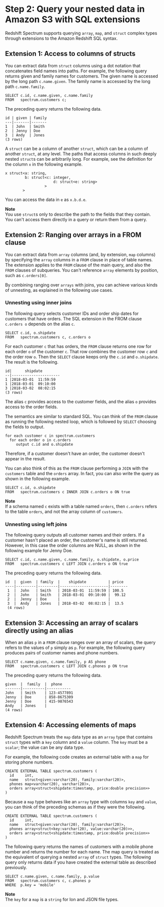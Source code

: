 # Step 2: Query your nested data in Amazon S3 with SQL extensions<a name="tutorial-query-nested-data-sqlextensions"></a>

Redshift Spectrum supports querying `array`, `map`, and `struct` complex types through extensions to the Amazon Redshift SQL syntax\. 

## Extension 1: Access to columns of structs<a name="nested-data-sqlextension1"></a>

You can extract data from `struct` columns using a dot notation that concatenates field names into paths\. For example, the following query returns given and family names for customers\. The given name is accessed by the long path `c.name.given`\. The family name is accessed by the long path `c.name.family`\. 

```
SELECT c.id, c.name.given, c.name.family
FROM   spectrum.customers c;
```

The preceding query returns the following data\.

```
id | given | family
---|-------|-------
1  | John  | Smith
2  | Jenny | Doe
3  | Andy  | Jones
(3 rows)
```

A `struct` can be a column of another `struct`, which can be a column of another `struct`, at any level\. The paths that access columns in such deeply nested `struct`s can be arbitrarily long\. For example, see the definition for the column `x` in the following example\.

```
x struct<a: string,
         b: struct<c: integer, 
                      d: struct<e: string>
                  >
        >
```

You can access the data in `e` as `x.b.d.e`\.

**Note**  
You use `struct`s only to describe the path to the fields that they contain\. You can't access them directly in a query or return them from a query\.

## Extension 2: Ranging over arrays in a FROM clause<a name="nested-data-sqlextension2"></a>

You can extract data from `array` columns \(and, by extension, `map` columns\) by specifying the `array` columns in a `FROM` clause in place of table names\. The extension applies to the `FROM` clause of the main query, and also the `FROM` clauses of subqueries\. You can't reference `array` elements by position, such as `c.orders[0]`\. 

By combining ranging over `arrays` with joins, you can achieve various kinds of unnesting, as explained in the following use cases\. 

### Unnesting using inner joins<a name="unnest-inner-joins"></a>

The following query selects customer IDs and order ship dates for customers that have orders\. The SQL extension in the FROM clause `c.orders o` depends on the alias `c`\.

```
SELECT c.id, o.shipdate
FROM   spectrum.customers c, c.orders o
```

For each customer `c` that has orders, the `FROM` clause returns one row for each order `o` of the customer `c`\. That row combines the customer row `c` and the order row `o`\. Then the `SELECT` clause keeps only the `c.id` and `o.shipdate`\. The result is the following\.

```
id|      shipdate
--|----------------------
1 |2018-03-01  11:59:59
1 |2018-03-01  09:10:00
3 |2018-03-02  08:02:15
(3 rows)
```

The alias `c` provides access to the customer fields, and the alias `o` provides access to the order fields\. 

The semantics are similar to standard SQL\. You can think of the `FROM` clause as running the following nested loop, which is followed by `SELECT` choosing the fields to output\. 

```
for each customer c in spectrum.customers
  for each order o in c.orders
     output c.id and o.shipdate
```

Therefore, if a customer doesn't have an order, the customer doesn't appear in the result\.

You can also think of this as the `FROM` clause performing a `JOIN` with the `customers` table and the `orders` array\. In fact, you can also write the query as shown in the following example\.

```
SELECT c.id, o.shipdate
FROM   spectrum.customers c INNER JOIN c.orders o ON true
```

**Note**  
If a schema named `c` exists with a table named `orders`, then `c.orders` refers to the table `orders`, and not the array column of `customers`\.

### Unnesting using left joins<a name="unnest-left-joins"></a>

The following query outputs all customer names and their orders\. If a customer hasn't placed an order, the customer's name is still returned\. However, in this case the order columns are NULL, as shown in the following example for Jenny Doe\.

```
SELECT c.id, c.name.given, c.name.family, o.shipdate, o.price
FROM   spectrum.customers c LEFT JOIN c.orders o ON true
```

The preceding query returns the following data\.

```
id  |  given  | family  |    shipdate          | price
----|---------|---------|----------------------|--------
 1  |  John   | Smith   | 2018-03-01  11:59:59 | 100.5
 2  |  John   | Smith   | 2018-03-01  09:10:00 |  99.12
 2  |  Jenny  | Doe     |                      |
 3  |  Andy   | Jones   | 2018-03-02  08:02:15 |  13.5
 (4 rows)
```

## Extension 3: Accessing an array of scalars directly using an alias<a name="nested-data-sqlextension3"></a>

When an alias `p` in a `FROM` clause ranges over an array of scalars, the query refers to the values of `p` simply as `p`\. For example, the following query produces pairs of customer names and phone numbers\.

```
SELECT c.name.given, c.name.family, p AS phone
FROM   spectrum.customers c LEFT JOIN c.phones p ON true
```

The preceding query returns the following data\.

```
given  |  family  |  phone
-------|----------|-----------
John   | Smith    | 123-4577891
Jenny  | Doe      | 858-8675309
Jenny  | Doe      | 415-9876543
Andy   | Jones    | 
(4 rows)
```

## Extension 4: Accessing elements of maps<a name="nested-data-sqlextension4"></a>

Redshift Spectrum treats the `map` data type as an `array` type that contains `struct` types with a `key` column and a `value` column\. The `key` must be a `scalar`; the value can be any data type\. 

For example, the following code creates an external table with a `map` for storing phone numbers\.

```
CREATE EXTERNAL TABLE spectrum.customers (
  id     int,
  name   struct<given:varchar(20), family:varchar(20)>,
  phones map<varchar(20), varchar(20)>,
  orders array<struct<shipdate:timestamp, price:double precision>>
)
```

Because a `map` type behaves like an `array` type with columns `key` and `value`, you can think of the preceding schemas as if they were the following\.

```
CREATE EXTERNAL TABLE spectrum.customers (
  id     int,
  name   struct<given:varchar(20), family:varchar(20)>,
  phones array<struct<key:varchar(20), value:varchar(20)>>,
  orders array<struct<shipdate:timestamp, price:double precision>>
)
```

The following query returns the names of customers with a mobile phone number and returns the number for each name\. The map query is treated as the equivalent of querying a nested `array` of `struct` types\. The following query only returns data if you have created the external table as described previously\. 

```
SELECT c.name.given, c.name.family, p.value 
FROM   spectrum.customers c, c.phones p 
WHERE  p.key = 'mobile'
```

**Note**  
The `key` for a `map` is a `string` for Ion and JSON file types\.
